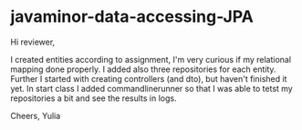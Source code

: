 # javaminor-data-accessing-JPA

Hi reviewer,

I created entities according to assignment, I'm very curious if my relational mapping done properly.
I added also three repositories for each entity. Further I started with creating controllers (and
dto), but haven't finished it yet. In start class I added commandlinerunner so that I was able to tetst my repositories a bit and see the results in logs.

Cheers,
Yulia
